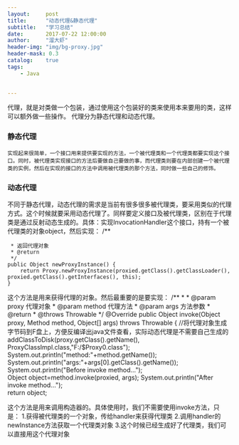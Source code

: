 ```yaml
---
layout:     post
title:      "动态代理&静态代理"
subtitle:   "学习总结"
date:       2017-07-22 12:00:00
author:     "溜大虾"
header-img: "img/bg-proxy.jpg"
header-mask: 0.3
catalog:    true
tags:
    - Java
    

---
```


代理，就是对类做一个包装，通过使用这个包装好的类来使用本来要用的类，这样可以额外做一些操作。
代理分为静态代理和动态代理。

### 静态代理

 	实现起来很简单，一个接口用来提供要实现的方法，一个被代理类和一个代理类都要实现这个接口。同时，被代理类实现接口的方法后要做自己要做的事，而代理类则要在内部创建一个被代理类的实例，然后在实现的接口的方法中调用被代理类的那个方法，同时做一些自己的修饰。

### 动态代理

不同于静态代理，动态代理的需求是当前有很多很多被代理类，要采用类似的代理方式。这个时候就要采用动态代理了。同样要定义接口及被代理类，区别在于代理类是通过反射动态生成的。具体：实现InvocationHandler这个接口，持有一个被代理类的对象object，然后实现：
/**

     * 返回代理对象
     * @return
     */
    public Object newProxyInstance() {
        return Proxy.newProxyInstance(proxied.getClass().getClassLoader(), proxied.getClass().getInterfaces(), this);
    }

这个方法是用来获得代理的对象。然后最重要的是要实现：
/**
     * 
     * @param proxy 代理对象
     * @param method 代理方法
     * @param args 方法参数
     * @return
     * @throws Throwable
     */
    @Override
    public Object invoke(Object proxy, Method method, Object[] args) throws Throwable { 
        //将代理对象生成字节码到F盘上，方便反编译出java文件查看，实际动态代理是不需要自己生成的
        addClassToDisk(proxy.getClass().getName(), ProxyClassImpl.class,"F:/$Proxy0.class");
        System.out.println("method:"+method.getName());  
        System.out.println("args:"+args[0].getClass().getName());  
        System.out.println("Before invoke method...");  
        Object object=method.invoke(proxied, args);
        System.out.println("After invoke method...");  
        return object;  

这个方法是用来调用构造器的。具体使用时，我们不需要使用invoke方法，只是：
1.获得被代理类的一个对象，传给handler来获得代理类
2.调用handler的newInstance方法获取一个代理类对象
3.这个时候已经生成好了代理类，我们可以直接用这个代理对象